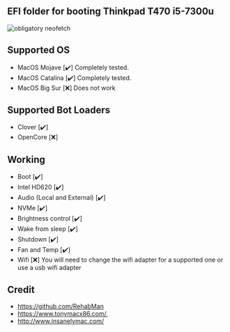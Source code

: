 ## EFI folder for booting Thinkpad T470 i5-7300u
![obligatory neofetch](https://preview.redd.it/lfmpdx6czgb51.jpg?width=1920&format=pjpg&auto=webp&s=90092648c0f9f9cde211975729bb5d252834ba81)

## Supported OS
 - MacOS Mojave [✔️] Completely tested.
 - MacOS Catalina [✔️] Completely tested.
 - MacOS Big Sur [❌] Does not work

## Supported Bot Loaders
 - Clover [✔️] 
 - OpenCore [❌] 

## Working
 - Boot [✔️] 
 - Intel HD620 [✔️] 
 - Audio (Local and External) [✔️] 
 - NVMe [✔️] 
 - Brightness control [✔️] 
 - Wake from sleep [✔️] 
 - Shutdown [✔️] 
 - Fan and Temp [✔️] 
 - Wifi [❌] You will need to change the wifi adapter for a supported one or use a usb wifi adapter

  
## Credit
 - https://github.com/RehabMan
 - https://www.tonymacx86.com/,
 - http://www.insanelymac.com/
  
